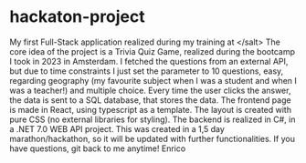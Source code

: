 # hackaton-project
My first Full-Stack application realized during my training at &lt;/salt>
The core idea of the project is a Trivia Quiz Game, realized during the bootcamp I took in 2023 in Amsterdam.
I fetched the questions from an external API, but due to time constraints I just set the parameter to 
10 questions, easy, regarding geography (my favourite subject when I was a student and when I was a teacher!) 
and multiple choice.
Every time the user clicks the answer, the data is sent to a SQL database, that stores the data.
The frontend page is made in React, using typescript as a template. 
The layout is created with pure CSS (no external libraries for styling).
The backend is realized in C#, in a .NET 7.0 WEB API project.
This was created in a 1,5 day marathon/hackathon, so it will be updated with further functionalities.
If you have questions, git back to me anytime!
Enrico

